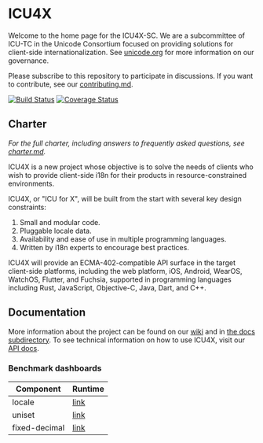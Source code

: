 ICU4X
=====

Welcome to the home page for the ICU4X-SC.  We are a subcommittee of ICU-TC in the Unicode Consortium focused on providing solutions for client-side internationalization.  See [unicode.org](https://www.unicode.org/consortium/techchairs.html) for more information on our governance.

Please subscribe to this repository to participate in discussions.  If you want to contribute, see our [contributing.md](CONTRIBUTING.md).

[![Build Status](https://github.com/unicode-org/icu4x/workflows/Build%20&%20Test/badge.svg)](https://github.com/unicode-org/icu4x/actions) [![Coverage Status](https://coveralls.io/repos/github/unicode-org/icu4x/badge.svg?branch=master)](https://coveralls.io/github/unicode-org/icu4x?branch=master)

## Charter

*For the full charter, including answers to frequently asked questions, see [charter.md](docs/charter.md).*

ICU4X is a new project whose objective is to solve the needs of clients who wish to provide client-side i18n for their products in resource-constrained environments.

ICU4X, or "ICU for X", will be built from the start with several key design constraints:

1. Small and modular code.
2. Pluggable locale data.
3. Availability and ease of use in multiple programming languages.
4. Written by i18n experts to encourage best practices.

ICU4X will provide an ECMA-402-compatible API surface in the target client-side platforms, including the web platform, iOS, Android, WearOS, WatchOS, Flutter, and Fuchsia, supported in programming languages including Rust, JavaScript, Objective-C, Java, Dart, and C++.

## Documentation

More information about the project can be found on our [wiki](https://github.com/unicode-org/icu4x/wiki) and in [the docs subdirectory](docs/index.md).  To see technical information on how to use ICU4X, visit our [API docs](https://unicode-org.github.io/icu4x-docs/doc/icu_locale/index.html).

### Benchmark dashboards

| Component     | Runtime                                                                  |
|---------------|--------------------------------------------------------------------------|
| locale        | [link](https://unicode-org.github.io/icu4x-docs/dev/components/locale)   |
| uniset        | [link](https://unicode-org.github.io/icu4x-docs/dev/components/uniset)   |
| fixed-decimal | [link](https://unicode-org.github.io/icu4x-docs/dev/utils/fixed-decimal) |
